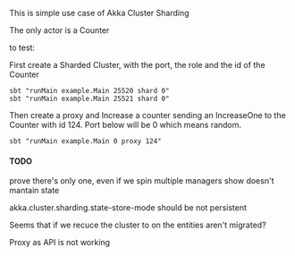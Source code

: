 This is simple use case of Akka Cluster Sharding

The only actor is a Counter

to test:

First create a Sharded Cluster, with the port, the role and the id of the Counter

    sbt "runMain example.Main 25520 shard 0"
    sbt "runMain example.Main 25521 shard 0"

Then create a proxy and Increase a counter sending an IncreaseOne to the Counter with id 124. 
Port below will be 0 which means random. 

    sbt "runMain example.Main 0 proxy 124" 







#### TODO
prove there's only one, even if we spin multiple managers
show doesn't mantain state

akka.cluster.sharding.state-store-mode should be not persistent

Seems that if we recuce the cluster to on the entities aren't migrated?

Proxy as API is not working
